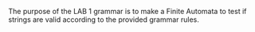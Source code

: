 The purpose of the LAB 1 grammar is to make a Finite Automata to test if strings are valid according to the provided grammar rules.

